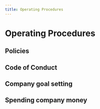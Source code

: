```yaml
---
title: Operating Procedures
---
```


# Operating Procedures

## Policies


## Code of Conduct


## Company goal setting


## Spending company money


